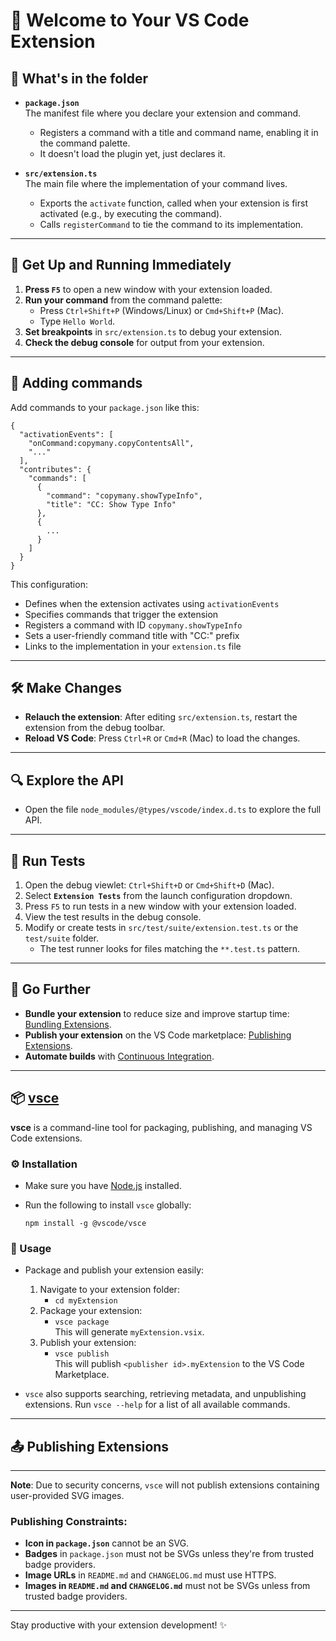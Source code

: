 # 🚀 Welcome to Your VS Code Extension

## 📂 What's in the folder

- **`package.json`**  
  The manifest file where you declare your extension and command.

  - Registers a command with a title and command name, enabling it in the command palette.
  - It doesn't load the plugin yet, just declares it.

- **`src/extension.ts`**  
  The main file where the implementation of your command lives.
  - Exports the `activate` function, called when your extension is first activated (e.g., by executing the command).
  - Calls `registerCommand` to tie the command to its implementation.

---

## 🚀 Get Up and Running Immediately

1. **Press `F5`** to open a new window with your extension loaded.
2. **Run your command** from the command palette:
   - Press `Ctrl+Shift+P` (Windows/Linux) or `Cmd+Shift+P` (Mac).
   - Type `Hello World`.
3. **Set breakpoints** in `src/extension.ts` to debug your extension.
4. **Check the debug console** for output from your extension.

---

## 📄 Adding commands

Add commands to your `package.json` like this:

    {
      "activationEvents": [
        "onCommand:copymany.copyContentsAll",
        "..."
      ],
      "contributes": {
        "commands": [
          {
            "command": "copymany.showTypeInfo",
            "title": "CC: Show Type Info"
          },
          {
            ...
          }
        ]
      }
    }

This configuration:

- Defines when the extension activates using `activationEvents`
- Specifies commands that trigger the extension
- Registers a command with ID `copymany.showTypeInfo`
- Sets a user-friendly command title with "CC:" prefix
- Links to the implementation in your `extension.ts` file

---

## 🛠️ Make Changes

- **Relauch the extension**: After editing `src/extension.ts`, restart the extension from the debug toolbar.
- **Reload VS Code**: Press `Ctrl+R` or `Cmd+R` (Mac) to load the changes.

---

## 🔍 Explore the API

- Open the file `node_modules/@types/vscode/index.d.ts` to explore the full API.

---

## 🧪 Run Tests

1. Open the debug viewlet: `Ctrl+Shift+D` or `Cmd+Shift+D` (Mac).
2. Select **`Extension Tests`** from the launch configuration dropdown.
3. Press `F5` to run tests in a new window with your extension loaded.
4. View the test results in the debug console.
5. Modify or create tests in `src/test/suite/extension.test.ts` or the `test/suite` folder.
   - The test runner looks for files matching the `**.test.ts` pattern.

---

## 🚀 Go Further

- **Bundle your extension** to reduce size and improve startup time: [Bundling Extensions](https://code.visualstudio.com/api/working-with-extensions/bundling-extension).
- **Publish your extension** on the VS Code marketplace: [Publishing Extensions](https://code.visualstudio.com/api/working-with-extensions/publishing-extension).
- **Automate builds** with [Continuous Integration](https://code.visualstudio.com/api/working-with-extensions/continuous-integration).

---

## 📦 [vsce](#vsce)

**vsce** is a command-line tool for packaging, publishing, and managing VS Code extensions.

### ⚙️ Installation

- Make sure you have [Node.js](https://nodejs.org/) installed.
- Run the following to install `vsce` globally:

  `npm install -g @vscode/vsce`

### 🔧 Usage

- Package and publish your extension easily:

  1. Navigate to your extension folder:
     - `cd myExtension`
  2. Package your extension:
     - `vsce package`  
       This will generate `myExtension.vsix`.
  3. Publish your extension:
     - `vsce publish`  
       This will publish `<publisher id>.myExtension` to the VS Code Marketplace.

- `vsce` also supports searching, retrieving metadata, and unpublishing extensions. Run `vsce --help` for a list of all available commands.

---

## 📤 Publishing Extensions

---

**Note**: Due to security concerns, `vsce` will not publish extensions containing user-provided SVG images.

### Publishing Constraints:

- **Icon in `package.json`** cannot be an SVG.
- **Badges** in `package.json` must not be SVGs unless they're from trusted badge providers.
- **Image URLs** in `README.md` and `CHANGELOG.md` must use HTTPS.
- **Images in `README.md` and `CHANGELOG.md`** must not be SVGs unless from trusted badge providers.

---

Stay productive with your extension development! ✨

